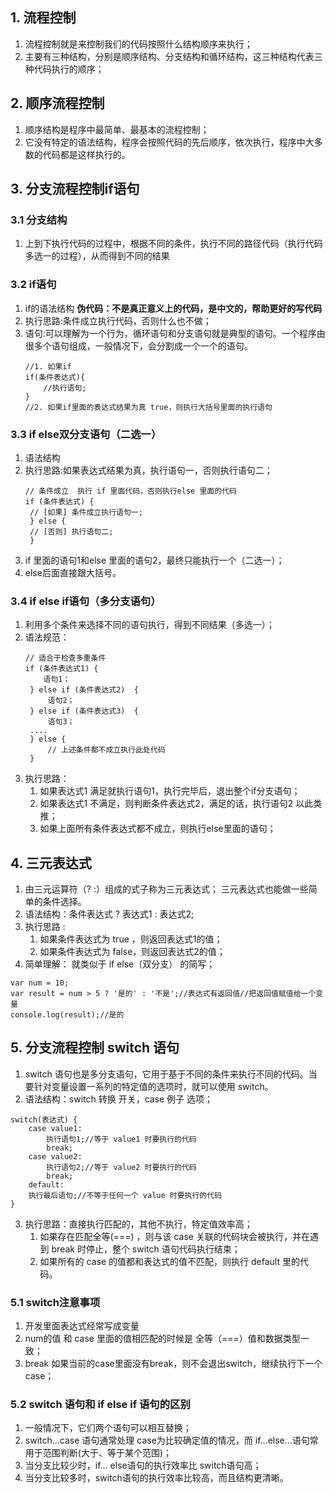 ## 1. 流程控制
1. 流程控制就是来控制我们的代码按照什么结构顺序来执行；
2. 主要有三种结构，分别是顺序结构、分支结构和循环结构，这三种结构代表三种代码执行的顺序；
## 2. 顺序流程控制
1. 顺序结构是程序中最简单、最基本的流程控制；
2. 它没有特定的语法结构，程序会按照代码的先后顺序，依次执行，程序中大多数的代码都是这样执行的。
## 3. 分支流程控制if语句
### 3.1 分支结构
1. 上到下执行代码的过程中，根据不同的条件，执行不同的路径代码（执行代码多选一的过程），从而得到不同的结果
### 3.2 if语句
1. if的语法结构
**伪代码：不是真正意义上的代码，是中文的，帮助更好的写代码**
2. 执行思路:条件成立执行代码，否则什么也不做；
3. 语句:可以理解为一个行为，循环语句和分支语句就是典型的语句。一个程序由很多个语句组成，一般情况下，会分割成一个一个的语句。
   ```
   //1. 如果if
   if(条件表达式){
       //执行语句;
   }
   //2. 如果if里面的表达式结果为真 true，则执行大括号里面的执行语句
   ```
### 3.3 if else双分支语句（二选一）
1. 语法结构
2. 执行思路:如果表达式结果为真，执行语句一，否则执行语句二；
   ```
   // 条件成立  执行 if 里面代码，否则执行else 里面的代码
   if (条件表达式) {
    // [如果] 条件成立执行语句一;
    } else {
    // [否则] 执行语句二;
    }
   ```
3. if 里面的语句1和else 里面的语句2，最终只能执行一个（二选一）；
4. else后面直接跟大括号。
### 3.4 if else if语句（多分支语句）
1. 利用多个条件来选择不同的语句执行，得到不同结果（多选一）；
2. 语法规范：
   ```
   // 适合于检查多重条件
   if (条件表达式1) {
       语句1；
    } else if (条件表达式2)  {
        语句2；
    } else if (条件表达式3)  {
        语句3；
    ....
    } else {
        // 上述条件都不成立执行此处代码
    }
   ```
3. 执行思路：
   1. 如果表达式1 满足就执行语句1，执行完毕后，退出整个if分支语句；
   2. 如果表达式1 不满足，则判断条件表达式2，满足的话，执行语句2 以此类推；
   3. 如果上面所有条件表达式都不成立，则执行else里面的语句；
## 4. 三元表达式
1. 由三元运算符（? :）组成的式子称为三元表达式； 三元表达式也能做一些简单的条件选择。 
2. 语法结构：条件表达式 ? 表达式1 : 表达式2;
3. 执行思路 :
   1. 如果条件表达式为 true ，则返回表达式1的值；
   2. 如果条件表达式为 false，则返回表达式2的值；
4. 简单理解： 就类似于 if else（双分支） 的简写；
```
var num = 10;
var result = num > 5 ? '是的' : '不是';//表达式有返回值//把返回值赋值给一个变量
console.log(result);//是的
```
## 5. 分支流程控制 switch 语句
1. switch 语句也是多分支语句，它用于基于不同的条件来执行不同的代码。当要针对变量设置一系列的特定值的选项时，就可以使用 switch。
2. 语法结构：switch 转换 开关，case 例子 选项；
```
switch(表达式) { 
    case value1:
        执行语句1;//等于 value1 时要执行的代码
        break;
    case value2:
        执行语句2;//等于 value2 时要执行的代码
        break;
    default:
    执行最后语句;//不等于任何一个 value 时要执行的代码
}
```
3. 执行思路：直接执行匹配的，其他不执行，特定值效率高；
   1. 如果存在匹配全等(===) ，则与该 case 关联的代码块会被执行，并在遇到 break 时停止，整个 switch 语句代码执行结束；
   2. 如果所有的 case 的值都和表达式的值不匹配，则执行 default 里的代码。
### 5.1 switch注意事项
   1. 开发里面表达式经常写成变量
   2. num的值 和 case 里面的值相匹配的时候是 全等（===）值和数据类型一致；
   3. break 如果当前的case里面没有break，则不会退出switch，继续执行下一个case；
### 5.2 switch 语句和 if else if 语句的区别
   1. 一般情况下，它们两个语句可以相互替换；
   2. switch...case 语句通常处理 case为比较确定值的情况，而 if…else…语句常用于范围判断(大于、等于某个范围)；
   3. 当分支比较少时，if… else语句的执行效率比 switch语句高；
   4. 当分支比较多时，switch语句的执行效率比较高，而且结构更清晰。










